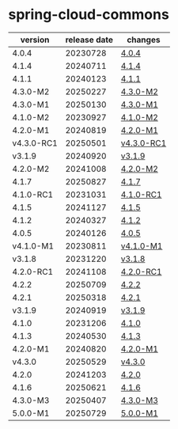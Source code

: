 # spring-cloud-commons	


|version|release date|changes|
|---|---|---|
|4.0.4|20230728|[4.0.4](./4.0.4-20230728.md)|
|4.1.4|20240711|[4.1.4](./4.1.4-20240711.md)|
|4.1.1|20240123|[4.1.1](./4.1.1-20240123.md)|
|4.3.0-M2|20250227|[4.3.0-M2](./4.3.0-M2-20250227.md)|
|4.3.0-M1|20250130|[4.3.0-M1](./4.3.0-M1-20250130.md)|
|4.1.0-M2|20230927|[4.1.0-M2](./4.1.0-M2-20230927.md)|
|4.2.0-M1|20240819|[4.2.0-M1](./4.2.0-M1-20240819.md)|
|v4.3.0-RC1|20250501|[v4.3.0-RC1](./v4.3.0-RC1-20250501.md)|
|v3.1.9|20240920|[v3.1.9](./v3.1.9-20240920.md)|
|4.2.0-M2|20241008|[4.2.0-M2](./4.2.0-M2-20241008.md)|
|4.1.7|20250827|[4.1.7](./4.1.7-20250827.md)|
|4.1.0-RC1|20231031|[4.1.0-RC1](./4.1.0-RC1-20231031.md)|
|4.1.5|20241127|[4.1.5](./4.1.5-20241127.md)|
|4.1.2|20240327|[4.1.2](./4.1.2-20240327.md)|
|4.0.5|20240126|[4.0.5](./4.0.5-20240126.md)|
|v4.1.0-M1|20230811|[v4.1.0-M1](./v4.1.0-M1-20230811.md)|
|v3.1.8|20231220|[v3.1.8](./v3.1.8-20231220.md)|
|4.2.0-RC1|20241108|[4.2.0-RC1](./4.2.0-RC1-20241108.md)|
|4.2.2|20250709|[4.2.2](./4.2.2-20250709.md)|
|4.2.1|20250318|[4.2.1](./4.2.1-20250318.md)|
|v3.1.9|20240919|[v3.1.9](./v3.1.9-20240919.md)|
|4.1.0|20231206|[4.1.0](./4.1.0-20231206.md)|
|4.1.3|20240530|[4.1.3](./4.1.3-20240530.md)|
|4.2.0-M1|20240820|[4.2.0-M1](./4.2.0-M1-20240820.md)|
|v4.3.0|20250529|[v4.3.0](./v4.3.0-20250529.md)|
|4.2.0|20241203|[4.2.0](./4.2.0-20241203.md)|
|4.1.6|20250621|[4.1.6](./4.1.6-20250621.md)|
|4.3.0-M3|20250407|[4.3.0-M3](./4.3.0-M3-20250407.md)|
|5.0.0-M1|20250729|[5.0.0-M1](./5.0.0-M1-20250729.md)|
